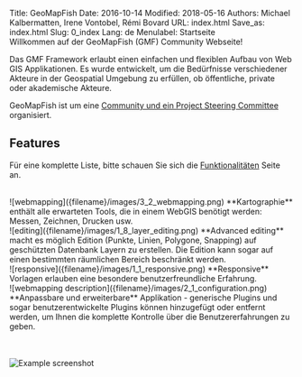 Title: GeoMapFish
Date: 2016-10-14
Modified: 2018-05-16
Authors: Michael Kalbermatten, Irene Vontobel, Rémi Bovard
URL: index.html
Save_as: index.html
Slug: 0_index
Lang: de
Menulabel: Startseite
<br />
Willkommen auf der GeoMapFish (GMF) Community Webseite!

Das GMF Framework erlaubt einen einfachen und flexiblen Aufbau von Web GIS Applikationen.
Es wurde entwickelt, um die Bedürfnisse verschiedener Akteure in der Geospatial Umgebung zu erfüllen, ob öffentliche, private oder akademische Akteure.

GeoMapFish ist um eine [Community und ein Project Steering Committee]({filename}1_community.md) organisiert.

## Features

Für eine komplette Liste, bitte schauen Sie sich die [Funktionalitäten]({filename}2_functionalities.md) Seite an.

<br />
![webmapping]({filename}/images/3_2_webmapping.png) **Kartographie** enthält alle erwarteten Tools, die in einem WebGIS benötigt werden: Messen, Zeichnen, Drucken usw.

<br />
![editing]({filename}/images/1_8_layer_editing.png) **Advanced editing** macht es möglich Edition (Punkte, Linien, Polygone, Snapping) auf geschützten Datenbank Layern zu erstellen. Die Edition kann sogar auf einen bestimmten räumlichen Bereich beschränkt werden.

<br />
![responsive]({filename}/images/1_1_responsive.png) **Responsive** Vorlagen erlauben eine besondere benutzerfreundliche Erfahrung.

<br />
![webmapping description]({filename}/images/2_1_configuration.png) **Anpassbare und erweiterbare** Applikation - generische Plugins und sogar benutzerentwickelte Plugins können hinzugefügt oder entfernt werden, um Ihnen die komplette Kontrolle über die Benutzererfahrungen zu geben.

<br /><br />
![Example screenshot]({filename}/images/examples/demo22.png)

